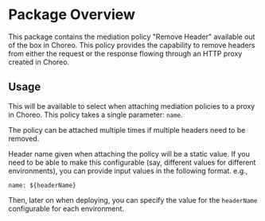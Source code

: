 # Package Overview

This package contains the mediation policy "Remove Header" available out of the box in Choreo. This policy provides the capability to 
remove headers from either the request or the response flowing through an HTTP proxy created in Choreo. 

## Usage

This will be available to select when attaching mediation policies to a proxy in Choreo. This policy takes a single parameter: `name`.

The policy can be attached multiple times if multiple headers need to be removed. 

Header name given when attaching the policy will be a static value. If you need to be able to make this configurable
(say, different values for different environments), you can provide input values in the following format. e.g.,
```
name: ${headerName}
```
Then, later on when deploying, you can specify the value for the `headerName` configurable for each environment.
